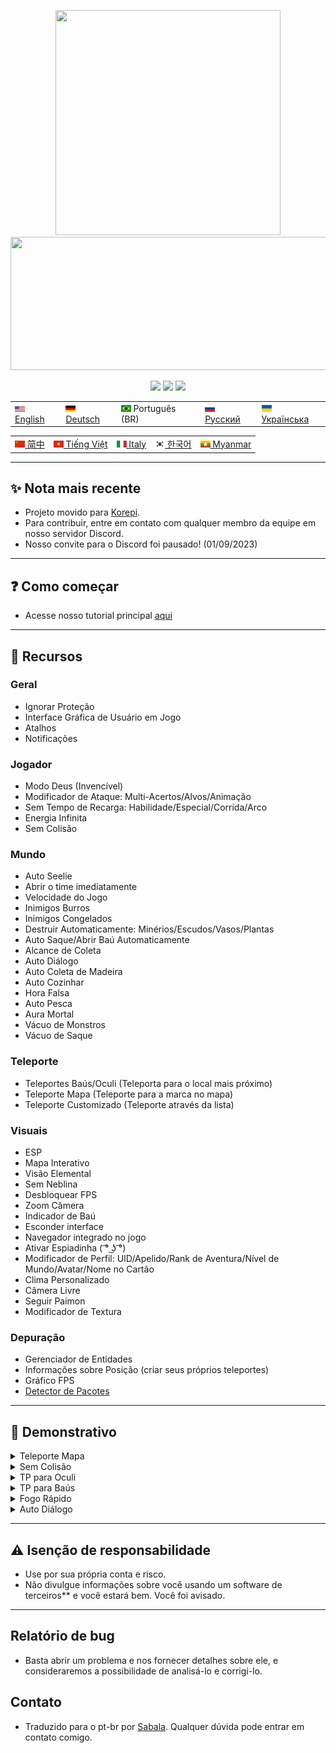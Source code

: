 <p align="center">
  <a href="#"><img width="360" height="360" src="https://media.discordapp.net/attachments/1033549666769449002/1107009612210765955/matches.png"></a>
  <a href="#"><img width="650" height="213" src="https://media.discordapp.net/attachments/1126893908597669989/1147375262980382790/image.png"></a>
</p>

<p align="center">
	<a href="https://github.com/Korepi/keyauth-cpp-library/releases"><img src="https://img.shields.io/github/downloads/Korepi/keyauth-cpp-library/total.svg?style=for-the-badge&color=darkcyan"></a>
	<a href="https://github.com/Korepi/Korepi/graphs/contributors"><img src="https://img.shields.io/github/contributors/Korepi/Korepi?style=for-the-badge&color=darkcyan"></a>
	<a href="https://discord.gg/korek"><img src="https://img.shields.io/discord/440536354544156683?label=Discord&logo=discord&style=for-the-badge&color=darkviolet"></a>
</p>

<div align="center">
<table>
  <tr>
    <td valign="center"><a href="README.md"><img src="https://raw.githubusercontent.com/hampusborgos/country-flags/ba2cf4101bf029d2ada26da2f95121de74581a4d/svg/us.svg" width="16"/> English</td>
    <td valign="center"><a href="README_de-de.md"><img src="https://raw.githubusercontent.com/hampusborgos/country-flags/ba2cf4101bf029d2ada26da2f95121de74581a4d/svg/de.svg" width="16"/> Deutsch</td>
    <td valign="center"><img src="https://raw.githubusercontent.com/hampusborgos/country-flags/ba2cf4101bf029d2ada26da2f95121de74581a4d/svg/br.svg" width="16"/> Português (BR)</td>
    <td valign="center"><a href="README_ru-ru.md"><img src="https://raw.githubusercontent.com/hampusborgos/country-flags/ba2cf4101bf029d2ada26da2f95121de74581a4d/svg/ru.svg" width="16"/> Русский</a></td>
    <td valign="center"><a href="README_ua-ua.md"><img src="https://raw.githubusercontent.com/hampusborgos/country-flags/ba2cf4101bf029d2ada26da2f95121de74581a4d/svg/ua.svg" width="16"/> Українська</a></td>
  </tr>
</table>
</div>
<div align="center">
<table>
  <tr>
    <td valign="center"><a href="README_zh-cn.md"><img src="https://raw.githubusercontent.com/hampusborgos/country-flags/ba2cf4101bf029d2ada26da2f95121de74581a4d/svg/cn.svg" width="16"/> 简中</a></td>
    <td valign="center"><a href="README_vi-vn.md"><img src="https://raw.githubusercontent.com/hampusborgos/country-flags/ba2cf4101bf029d2ada26da2f95121de74581a4d/svg/vn.svg" width="16"/> Tiếng Việt </a></td>
    <td valign="center"><a href="README_it-it.md"><img src="https://raw.githubusercontent.com/hampusborgos/country-flags/ba2cf4101bf029d2ada26da2f95121de74581a4d/svg/it.svg" width="16"/> Italy</a></td>
    <td valign="center"><a href="README_ko-kr.md"><img src="https://raw.githubusercontent.com/hampusborgos/country-flags/ba2cf4101bf029d2ada26da2f95121de74581a4d/svg/kr.svg" width="16"/> 한국어</td>
    <td valign="center"><a href="README_my-mm.md"><img src="https://raw.githubusercontent.com/hampusborgos/country-flags/ba2cf4101bf029d2ada26da2f95121de74581a4d/svg/mm.svg" width="16"/> Myanmar</a></td>
  </tr>
</table>
</div>


---

## ✨ Nota mais recente
- Projeto movido para [Korepi](https://github.com/Korepi/Korepi-Private-Repo).
- Para contribuir, entre em contato com qualquer membro da equipe em nosso servidor Discord.
- Nosso convite para o Discord foi pausado! (01/09/2023)

---

## ❓ Como começar

- Acesse nosso tutorial principal [aqui](https://github.com/Korepi/Korepi-Tutorial/blob/main/README_pt-br.md)

---
## 🎨 Recursos

### Geral
- Ignorar Proteção
- Interface Gráfica de Usuário em Jogo
- Atalhos
- Notificações
### Jogador
- Modo Deus (Invencível)
- Modificador de Ataque: Multi-Acertos/Alvos/Animação
- Sem Tempo de Recarga: Habilidade/Especial/Corrida/Arco
- Energia Infinita
- Sem Colisão

### Mundo
- Auto Seelie
- Abrir o time imediatamente
- Velocidade do Jogo
- Inimigos Burros
- Inimigos Congelados
- Destruir Automaticamente: Minérios/Escudos/Vasos/Plantas
- Auto Saque/Abrir Baú Automaticamente
- Alcance de Coleta
- Auto Diálogo
- Auto Coleta de Madeira
- Auto Cozinhar
- Hora Falsa
- Auto Pesca
- Aura Mortal
- Vácuo de Monstros
- Vácuo de Saque

### Teleporte
- Teleportes Baús/Oculi (Teleporta para o local mais próximo)
- Teleporte Mapa (Teleporte para a marca no mapa)
- Teleporte Customizado (Teleporte através da lista)

### Visuais 
- ESP
- Mapa Interativo
- Visão Elemental
- Sem Neblina
- Desbloquear FPS
- Zoom Câmera
- Indicador de Baú
- Esconder interface
- Navegador integrado no jogo
- Ativar Espiadinha ( ͡° ͜ʖ ͡°)
- Modificador de Perfil: UID/Apelido/Rank de Aventura/Nível de Mundo/Avatar/Nome no Cartão
- Clima Personalizado
- Câmera Livre
- Seguir Paimon
- Modificador de Textura

### Depuração
- Gerenciador de Entidades
- Informações sobre Posição (criar seus próprios teleportes)
- Gráfico FPS
- [Detector de Pacotes](https://github.com/Akebi-Group/Akebi-PacketSniffer)

---
## 🎣 Demonstrativo

<details>
  <summary>Teleporte Mapa</summary>
  <img src="https://github.com/CallowBlack/gif-demos/blob/main/genshin-cheat/map-teleport-demo.gif"/>
</details>
<details>
  <summary>Sem Colisão</summary>
  <img src="https://github.com/CallowBlack/gif-demos/blob/main/genshin-cheat/noclip-demo.gif"/>
</details>
<details>
  <summary>TP para Oculi</summary>
  <img src="https://github.com/CallowBlack/gif-demos/blob/main/genshin-cheat/oculi-teleport-demo.gif"/>
</details>
<details>
  <summary>TP para Baús</summary>
  <img src="https://github.com/CallowBlack/gif-demos/blob/main/genshin-cheat/chest-teleport-demo.gif"/>
</details>
<details>
  <summary>Fogo Rápido</summary>
  <img src="https://github.com/CallowBlack/gif-demos/blob/main/genshin-cheat/rapid-fire-demo.gif"/>
</details>
<details>
  <summary>Auto Diálogo</summary>
  <img src="https://github.com/CallowBlack/gif-demos/blob/main/genshin-cheat/auto-talk-demo.gif"/>
</details>

---
## ⚠ Isenção de responsabilidade
- Use por sua própria conta e risco.
- Não divulgue informações sobre você usando um software de terceiros** e você estará bem. Você foi avisado.

---
## Relatório de bug
- Basta abrir um problema e nos fornecer detalhes sobre ele, e consideraremos a possibilidade de analisá-lo e corrigi-lo.
## Contato
- Traduzido para o pt-br por [Sabala](https://discord.com/users/251584957099540481). Qualquer dúvida pode entrar em contato comigo.